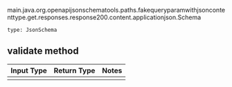 main.java.org.openapijsonschematools.paths.fakequeryparamwithjsoncontenttype.get.responses.response200.content.applicationjson.Schema
```
type: JsonSchema
```

## validate method
Input Type | Return Type | Notes
------------ | ------------- | -------------
 |  |

